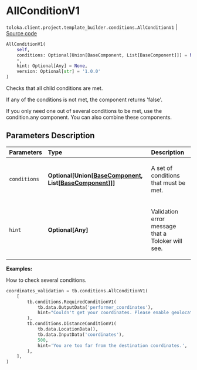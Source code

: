 # AllConditionV1
`toloka.client.project.template_builder.conditions.AllConditionV1` | [Source code](https://github.com/Toloka/toloka-kit/blob/v1.1.2/src/client/project/template_builder/conditions.py#L45)

```python
AllConditionV1(
    self,
    conditions: Optional[Union[BaseComponent, List[BaseComponent]]] = None,
    *,
    hint: Optional[Any] = None,
    version: Optional[str] = '1.0.0'
)
```

Checks that all child conditions are met.


If any of the conditions is not met, the component returns 'false'.

If you only need one out of several conditions to be met, use the condition.any component. You can also combine
these components.

## Parameters Description

| Parameters | Type | Description |
| :----------| :----| :-----------|
`conditions`|**Optional\[Union\[[BaseComponent](toloka.client.project.template_builder.base.BaseComponent.md), List\[[BaseComponent](toloka.client.project.template_builder.base.BaseComponent.md)\]\]\]**|<p>A set of conditions that must be met.</p>
`hint`|**Optional\[Any\]**|<p>Validation error message that a Toloker will see.</p>

**Examples:**

How to check several conditions.

```python
coordinates_validation = tb.conditions.AllConditionV1(
    [
        tb.conditions.RequiredConditionV1(
            tb.data.OutputData('performer_coordinates'),
            hint="Couldn't get your coordinates. Please enable geolocation.",
        ),
        tb.conditions.DistanceConditionV1(
            tb.data.LocationData(),
            tb.data.InputData('coordinates'),
            500,
            hint='You are too far from the destination coordinates.',
        ),
    ],
)
```
